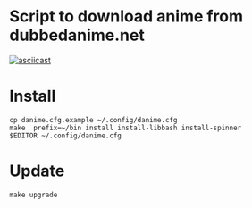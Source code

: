 # Script to download anime from dubbedanime.net

[![asciicast](https://asciinema.org/a/262000.svg)](https://asciinema.org/a/262000)

# Install
```
cp danime.cfg.example ~/.config/danime.cfg
make  prefix=~/bin install install-libbash install-spinner
$EDITOR ~/.config/danime.cfg
```

# Update
```
make upgrade
```

